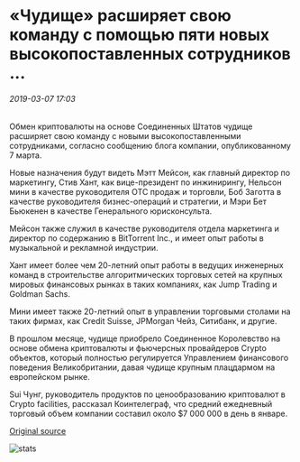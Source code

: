 # «Чудище» расширяет свою команду с помощью пяти новых высокопоставленных сотрудников ...

###### 2019-03-07 17:03

Обмен криптовалюты на основе Соединенных Штатов чудище расширяет свою команду с новыми высокопоставленными сотрудниками, согласно сообщению блога компании, опубликованному 7 марта.

Новые назначения будут видеть Мэтт Мейсон, как главный директор по маркетингу, Стив Хант, как вице-президент по инжинирингу, Нельсон мини в качестве руководителя OTC продаж и торговли, Боб Заготта в качестве руководителя бизнес-операций и стратегии, и Мэри Бет Бьюкенен в качестве Генерального юрисконсульта.

Мейсон также служил в качестве руководителя отдела маркетинга и директор по содержанию в BitTorrent Inc., и имеет опыт работы в музыкальной и рекламной индустрии.

Хант имеет более чем 20-летний опыт работы в ведущих инженерных команд в строительстве алгоритмических торговых сетей на крупных мировых финансовых рынках в таких компаниях, как Jump Trading и Goldman Sachs.

Мини имеет также 20-летний опыт в управлении торговыми столами на таких фирмах, как Credit Suisse, JPMorgan Чейз, Ситибанк, и другие.

В прошлом месяце, чудище приобрело Соединенное Королевство на основе обмена криптовалюты и фьючерсных провайдеров Crypto объектов, который полностью регулируется Управлением финансового поведения Великобритании, давая чудище крупным плацдармом на европейском рынке.

Sui Чунг, руководитель продуктов по ценообразованию криптовалют в Crypto facilities, рассказал Коинтелеграф, что средний ежедневный торговый объем компании составил около $7 000 000 в день в январе.

[Original source](https://cointelegraph.com/news/kraken-expands-its-team-with-five-new-high-level-hires)

![stats](https://c.statcounter.com/11760860/0/a89fa40b/1/ "stats")